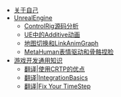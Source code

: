 <!-- docs/_sidebar.md -->

<!-- - UE4
    - ControlRig -->
* [关于自己](zh-cn/AboutMe.md)
* [UnrealEngine](zh-cn/unreal-engine/)
    <!-- * [AISense](zh-cn/unreal-engine/AISense.md) -->
    * [ControlRig源码分析](zh-cn/unreal-engine/Control-Rig分析总结.md)
    * [UE中的Additive动画](zh-cn/unreal-engine/AdditiveAnim.md)
    * [地图切换和LinkAnimGraph](zh-cn/unreal-engine/LinkAnimGraph的问题.md)
    * [MetaHuman表情驱动和骨骼捏脸](zh-cn/unreal-engine/MetaHuman捏脸.md)
* [游戏开发通用知识](zh-cn/game-dev/)
    * [翻译|使用CRTP的优点](zh-cn/game-dev/crtp.md)
    * [翻译|IntegrationBasics](zh-cn/game-dev/intergationbasic.md)
    * [翻译|Fix Your TimeStep](zh-cn/game-dev/PhysicsTimeStep.md)
<!-- * [数据结构](zh-cn/guide)>

